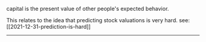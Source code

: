 ---
---

capital is the present value of other people's expected behavior.  

This relates to the idea that predicting stock valuations is very hard.  see:
[[2021-12-31-prediction-is-hard]]
****
